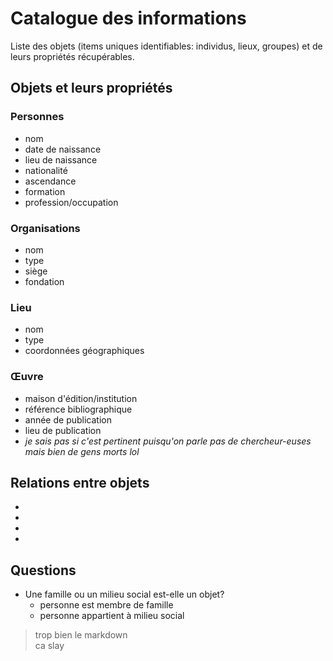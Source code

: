 # Catalogue des informations
Liste des objets (items uniques identifiables: individus, lieux, groupes) et de leurs propriétés récupérables.

## Objets et leurs propriétés
### Personnes
- nom
- date de naissance
- lieu de naissance
- nationalité
- ascendance
- formation
- profession/occupation

### Organisations
- nom
- type
- siège
- fondation

### Lieu
- nom
- type
- coordonnées géographiques

### Œuvre
- maison d'édition/institution
- référence bibliographique
- année de publication
- lieu de publication
- _je sais pas si c'est pertinent puisqu'on parle pas de chercheur-euses mais bien de gens morts lol_

## Relations entre objets
- 
- 
- 
- 

## Questions
- Une famille ou un milieu social est-elle un objet?
    - personne est membre de famille
    - personne appartient à milieu social


> trop bien le markdown  
> ca slay


